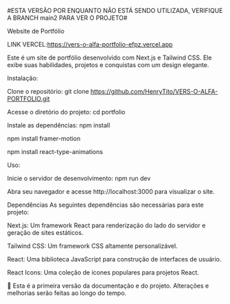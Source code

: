 #ESTA VERSÃO POR ENQUANTO NÃO ESTÁ SENDO UTILIZADA, VERIFIQUE A BRANCH main2 PARA VER O PROJETO#





Website de Portfólio

LINK VERCEL:https://vers-o-alfa-portfolio-efpz.vercel.app

Este é um site de portfólio desenvolvido com Next.js e Tailwind CSS. Ele exibe suas habilidades, projetos e conquistas com um design elegante.

Instalação:

Clone o repositório:
git clone https://github.com/HenryTito/VERS-O-ALFA-PORTFOLIO.git

Acesse o diretório do projeto:
cd portfolio

Instale as dependências:
npm install

npm install framer-motion

npm install react-type-animations


Uso:

Inicie o servidor de desenvolvimento:
npm run dev

Abra seu navegador e acesse http://localhost:3000 para visualizar o site.

Dependências
As seguintes dependências são necessárias para este projeto:

Next.js: Um framework React para renderização do lado do servidor e geração de sites estáticos.

Tailwind CSS: Um framework CSS altamente personalizável.

React: Uma biblioteca JavaScript para construção de interfaces de usuário.

React Icons: Uma coleção de ícones populares para projetos React.



🔧 Esta é a primeira versão da documentação e do projeto. Alterações e melhorias serão feitas ao longo do tempo.
